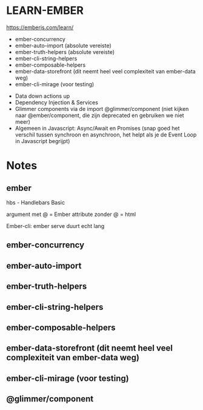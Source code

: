 # LEARN-EMBER
https://emberjs.com/learn/

- ember-concurrency
- ember-auto-import (absolute vereiste)
- ember-truth-helpers (absolute vereiste) 
- ember-cli-string-helpers
- ember-composable-helpers
- ember-data-storefront (dit neemt heel veel complexiteit van ember-data weg)
- ember-cli-mirage (voor testing)

+ Data down actions up
+ Dependency Injection & Services
+ Glimmer components via de import @glimmer/component (niet kijken naar @ember/component, die zijn deprecated en gebruiken we niet meer)
+ Algemeen in Javascript: Async/Await en Promises (snap goed het verschil tussen synchroon en asynchroon, het helpt als je de Event Loop in Javascript begrijpt)

# Notes
## ember
hbs - Handlebars Basic

argument met @ = Ember
attribute zonder @ = html

Ember-cli: ember serve duurt echt lang

## ember-concurrency
## ember-auto-import
## ember-truth-helpers
## ember-cli-string-helpers
## ember-composable-helpers
## ember-data-storefront (dit neemt heel veel complexiteit van ember-data weg)
## ember-cli-mirage (voor testing)
## @glimmer/component